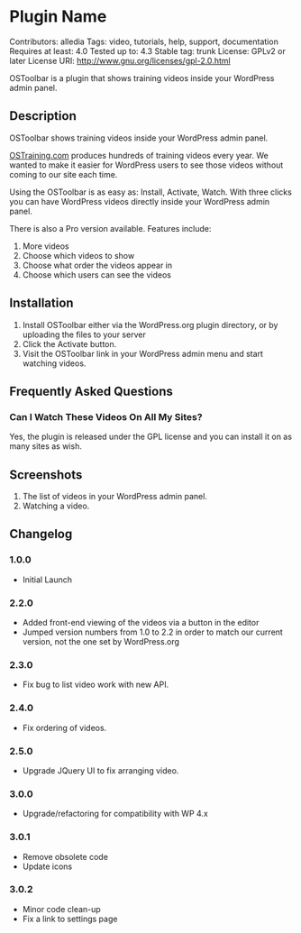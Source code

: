 # Plugin Name
Contributors: alledia
Tags: video, tutorials, help, support, documentation
Requires at least: 4.0
Tested up to: 4.3
Stable tag: trunk
License: GPLv2 or later
License URI: http://www.gnu.org/licenses/gpl-2.0.html

OSToolbar is a plugin that shows training videos inside your WordPress admin panel.

## Description

OSToolbar shows training videos inside your WordPress admin panel.

[OSTraining.com](http://ostraining.com/ "OSTraining WordPress Training") produces hundreds of training videos every year. We wanted to make it easier for WordPress users to see those videos without coming to our site each time.

Using the OSToolbar is as easy as: Install, Activate, Watch. With three clicks you can have WordPress videos directly inside your WordPress admin panel.

There is also a Pro version available. Features include:

1. More videos
2. Choose which videos to show
3. Choose what order the videos appear in
4. Choose which users can see the videos

## Installation

1. Install OSToolbar either via the WordPress.org plugin directory, or by uploading the files to your server
2. Click the Activate button.
3. Visit the OSToolbar link in your WordPress admin menu and start watching videos.

## Frequently Asked Questions

### Can I Watch These Videos On All My Sites?

Yes, the plugin is released under the GPL license and you can install it on as many sites as wish.

## Screenshots

1. The list of videos in your WordPress admin panel.
2. Watching a video.

## Changelog

### 1.0.0
* Initial Launch

### 2.2.0
* Added front-end viewing of the videos via a button in the editor
* Jumped version numbers from 1.0 to 2.2 in order to match our current version, not the one set by WordPress.org

### 2.3.0
* Fix bug to list video work with new API.

### 2.4.0
* Fix ordering of videos.

### 2.5.0
* Upgrade JQuery UI to fix arranging video.

### 3.0.0
* Upgrade/refactoring for compatibility with WP 4.x

### 3.0.1
* Remove obsolete code
* Update icons


### 3.0.2
* Minor code clean-up
* Fix a link to settings page
